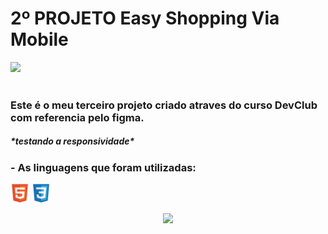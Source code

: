 <h1> 2º PROJETO Easy Shopping Via Mobile </h1>
 
<img src="https://github.com/FelipeAz01/Easy-Shopping-Via-Mobile/assets/147412994/d13de0e1-99cf-45dd-9ec2-bf280bd44acc"/>
<br>

<br>

<h3> Este é o meu terceiro projeto criado atraves do curso DevClub com referencia pelo figma. </h3>

<h5> *testando a responsividade* </h5>

<h3> - As linguagens que foram utilizadas: </h3>

<img src="https://raw.githubusercontent.com/devicons/devicon/6910f0503efdd315c8f9b858234310c06e04d9c0/icons/html5/html5-original.svg" width="30px" /> <img src="https://raw.githubusercontent.com/devicons/devicon/6910f0503efdd315c8f9b858234310c06e04d9c0/icons/css3/css3-original.svg" width="30px" />



<div align="center"> 
<a href="https://felipeaz01.github.io/Easy-Shopping-Via-Mobile/"  >
  <img   width="120px" src="https://img.shields.io/website-up-down-green-red/http/monip.org.svg"  /> 
</a>
</div>
